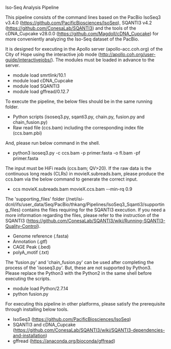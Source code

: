 Iso-Seq Analysis Pipeline

This pipeline consists of the command lines based on the PacBio IsoSeq3 v3.4.0 (https://github.com/PacificBiosciences/IsoSeq), SQANTI3 v4.2 (https://github.com/ConesaLab/SQANTI3) and the tools of the cDNA_Cupcake v28.0.0 (https://github.com/Magdoll/cDNA_Cupcake) for more conveniently analyzing the Iso-Seq dataset of the PacBio.

It is designed for executing in the Apollo server (apollo-acc.coh.org) of the City of Hope using the interactive job mode (http://apollo.coh.org/user-guide/interactivejobs/). The modules must be loaded in advance to the server.

- module load smrtlink/10.1
- module load cDNA_Cupcake
- module load SQANTI3
- module load gffread/0.12.7

To execute the pipeline, the below files should be in the same running folder.

- Python scripts (isoseq3.py, sqanti3.py, chain.py, fusion.py and chain_fusion.py)
- Raw read file (ccs.bam) including the corresponding index file (ccs.bam.pbi) 

And, please run below command in the shell. 

- python3 isoseq3.py -c ccs.bam -p primer.fasta -o fl.bam -pf primer.fasta

The input must be HiFi reads (ccs.bam; QV>20). If the raw data is the continuous long reads (CLRs) in movieX.subreads.bam, please produce the ccs.bam via the below command to generate the correct input. 

- ccs movieX.subreads.bam movieX.ccs.bam --min-rq 0.9

The 'supporting_files' folder (/net/isi-dcnl/ifs/user_data/Seq/PacBio/thkang/Pipelines/IsoSeq3_Sqanti3/supporting_files) contains the files requiring for the SQANTI3 execution. If you need a more information regarding the files, please refer to the instruction of the SQANTI3 (https://github.com/ConesaLab/SQANTI3/wiki/Running-SQANTI3-Quality-Control).

- Genome reference (.fasta) 
- Annotation (.gtf)
- CAGE Peak (.bed)
- polyA_motif (.txt)

The 'fusion.py' and 'chain_fusion.py' can be used after completing the process of the 'isoseq3.py'. But, these are not supported by Python3. Please replace the Python3 with the Python2 in the same shell before executing the scripts.

- module load Python/2.7.14
- python fusion.py

For executing this pipeline in other platforms, please satisfy the prerequisite through installing below tools.

- IsoSeq3 (https://github.com/PacificBiosciences/IsoSeq)
- SQANTI3 and cDNA_Cupcake (https://github.com/ConesaLab/SQANTI3/wiki/SQANTI3-dependencies-and-installation)
- gffread (https://anaconda.org/bioconda/gffread)  
